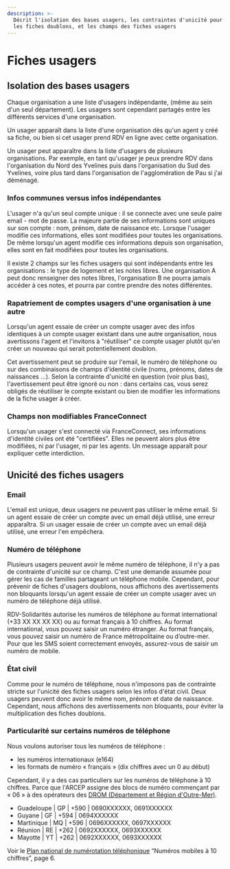 ```yaml
---
description: >-
  Décrit l'isolation des bases usagers, les contraintes d'unicité pour éviter
  les fiches doublons, et les champs des fiches usagers
---
```


# Fiches usagers

## Isolation des bases usagers

Chaque organisation a une liste d'usagers indépendante, \(même au sein d'un seul département\). Les usagers sont cependant partagés entre les différents services d'une organisation.

Un usager apparaît dans la liste d'une organisation dès qu'un agent y créé sa fiche, ou bien si cet usager prend RDV en ligne avec cette organisation.

Un usager peut apparaître dans la liste d'usagers de plusieurs organisations. Par exemple, en tant qu'usager je peux prendre RDV dans l'organisation du Nord des Yvelines puis dans l'organisation du Sud des Yvelines, voire plus tard dans l'organisation de l'agglomération de Pau si j'ai déménagé.

### Infos communes versus infos indépendantes

L'usager n'a qu'un seul compte unique : il se connecte avec une seule paire email - mot de passe. La majeure partie de ses informations sont uniques sur son compte : nom, prénom, date de naissance etc. Lorsque l'usager modifie ces informations, elles sont modifiées pour toutes les organisations. De même lorsqu'un agent modifie ces informations depuis son organisation, elles sont en fait modifiées pour toutes les organisations.

Il existe 2 champs sur les fiches usagers qui sont indépendants entre les organisations : le type de logement et les notes libres. Une organisation A peut donc renseigner des notes libres, l'organisation B ne pourra jamais accéder à ces notes, et pourra par contre prendre des notes différentes. 

### Rapatriement de comptes usagers d'une organisation à une autre

Lorsqu'un agent essaie de créer un compte usager avec des infos identiques à un compte usager existant dans une autre organisation, nous avertissons l'agent et l'invitons à "réutiliser" ce compte usager plutôt qu'en créer un nouveau qui serait potentiellement doublon.

Cet avertissement peut se produire sur l'email, le numéro de téléphone ou sur des combinaisons de champs d'identité civile \(noms, prénoms, dates de naissances ...\). Selon la contrainte d'unicité en question \(voir plus bas\), l'avertissement peut être ignoré ou non : dans certains cas, vous serez obligés de réutiliser le compte existant ou bien de modifier les informations de la fiche usager à créer.

### Champs non modifiables FranceConnect

Lorsqu'un usager s'est connecté via FranceConnect, ses informations d'identité civiles ont été "certifiées". Elles ne peuvent alors plus être modifiées, ni par l'usager, ni par les agents. Un message apparaît pour expliquer cette interdiction.

## Unicité des fiches usagers

### Email

L'email est unique, deux usagers ne peuvent pas utiliser le même email. Si un agent essaie de créer un compte avec un email déjà utilisé, une erreur apparaîtra. Si un usager essaie de créer un compte avec un email déjà utilisé, une erreur l'en empêchera.

### Numéro de téléphone

Plusieurs usagers peuvent avoir le même numéro de téléphone, il n'y a pas de contrainte d'unicité sur ce champ. C'est une demande assumée pour gérer les cas de familles partageant un téléphone mobile. Cependant, pour prévenir de fiches d'usagers doublons, nous affichons des avertissements non bloquants lorsqu'un agent essaie de créer un compte usager avec un numéro de téléphone déjà utilisé.

RDV-Solidarités autorise les numéros de téléphone au format international \(+33 XX XX XX XX\) ou au format français à 10 chiffres. Au format international, vous pouvez saisir un numéro étranger. Au format français, vous pouvez saisir un numéro de France métropolitaine ou d’outre-mer. Pour que les SMS soient correctement envoyés, assurez-vous de saisir un numéro de mobile.

### État civil

Comme pour le numéro de téléphone, nous n'imposons pas de contrainte stricte sur l'unicité des fiches usagers selon les infos d'état civil. Deux usagers peuvent donc avoir le même nom, prénom et date de naissance. Cependant, nous affichons des avertissements non bloquants, pour éviter la multiplication des fiches doublons.

### Particularité sur certains numéros de téléphone

Nous voulons autoriser tous les numéros de téléphone :

* les numéros internationaux \(e164\)
* les formats de numéro « français » \(dix chiffres avec un 0 au début\)

Cependant, il y a des cas particuliers sur les numéros de téléphone à 10 chiffres. Parce que l'ARCEP assigne des blocs de numéro commençant par « 06 » à des opérateurs des [DROM \(Département et Région d'Outre-Mer\)](https://fr.wikipedia.org/wiki/D%C3%A9partement_et_r%C3%A9gion_d%27outre-mer).

* Guadeloupe \| GP \| +590 \| 0690XXXXXX, 0691XXXXXX
* Guyane     \| GF \| +594 \| 0694XXXXXX
* Martinique \| MQ \| +596 \| 0696XXXXXX, 0697XXXXXX
* Réunion    \| RE \| +262 \| 0692XXXXXX, 0693XXXXXX
* Mayotte    \| YT \| +262 \| 0692XXXXXX, 0693XXXXXX

Voir le [Plan national de numérotation téléphonique](https://www.arcep.fr/uploads/tx_gsavis/05-1085.pdf)  “Numéros mobiles à 10 chiffres”, page 6.



